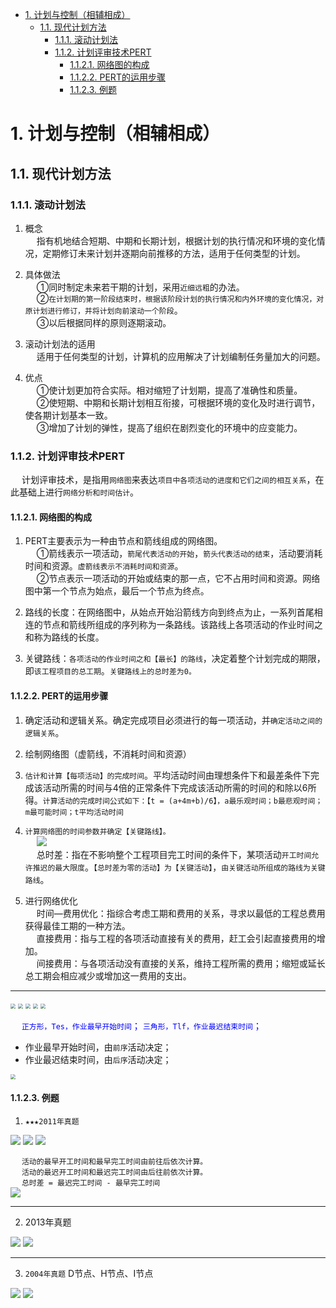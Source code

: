 

<!-- TOC -->

- [1. 计划与控制（相辅相成）](#1-计划与控制相辅相成)
    - [1.1. 现代计划方法](#11-现代计划方法)
        - [1.1.1. 滚动计划法](#111-滚动计划法)
        - [1.1.2. 计划评审技术PERT](#112-计划评审技术pert)
            - [1.1.2.1. 网络图的构成](#1121-网络图的构成)
            - [1.1.2.2. PERT的运用步骤](#1122-pert的运用步骤)
            - [1.1.2.3. 例题](#1123-例题)

<!-- /TOC -->


# 1. 计划与控制（相辅相成）

## 1.1. 现代计划方法  
### 1.1.1. 滚动计划法   
1. 概念  
&emsp; 指有机地结合短期、中期和长期计划，根据计划的执行情况和环境的变化情况，定期修订未来计划并逐期向前推移的方法，适用于任何类型的计划。  

2. 具体做法  
&emsp; ①同时制定未来若干期的计划，采用`近细远粗`的办法。  
&emsp; ②`在计划期的第一阶段结束时，根据该阶段计划的执行情况和内外环境的变化情况，对原计划进行修订，并将计划向前滚动一个阶段`。  
&emsp; ③以后根据同样的原则逐期滚动。  

3. 滚动计划法的适用  
&emsp; 适用于任何类型的计划，计算机的应用解决了计划编制任务量加大的问题。  

4. 优点  
&emsp; ①使计划更加符合实际。相对缩短了计划期，提高了准确性和质量。  
&emsp; ②使短期、中期和长期计划相互衔接，可根据环境的变化及时进行调节，使各期计划基本一致。    
&emsp; ③增加了计划的弹性，提高了组织在剧烈变化的环境中的应变能力。  


### 1.1.2. 计划评审技术PERT  
&emsp; 计划评审技术，是指用`网络图`来表达`项目中各项活动的进度和它们之间的相互关系`，在此基础上进行`网络分析和时间估计`。    

<!-- 
基本原理  
&emsp; (1)运用网络图的形式表达一个计划项目中各种活动（工作、工序）之间的先后次序和相互关系；  
&emsp; (2)在此基础上进行网络分析，计算网络时间，确定关键活动和关键路线；   
&emsp; (3)然后利用时差，对网络进行工期、资源和成本的优化；   
&emsp; (4)在实施过程中，通过信息反馈进行监督和控制，以确保计划目标的实现。  
-->

#### 1.1.2.1. 网络图的构成  
1. PERT主要表示为一种由节点和箭线组成的网络图。  
&emsp; ①箭线表示一项活动，`箭尾代表活动的开始`，`箭头代表活动的结束`，活动要消耗时间和资源。`虚箭线表示不消耗时间和资源`。  
&emsp; ②节点表示一项活动的开始或结束的那一点，它不占用时间和资源。网络图中第一个节点为始点，最后一个节点为终点。  

2. 路线的长度：在网络图中，从始点开始沿箭线方向到终点为止，一系列首尾相连的节点和箭线所组成的序列称为一条路线。该路线上各项活动的作业时间之和称为路线的长度。  
3. 关键路线：`各项活动的作业时间之和【最长】的路线`，决定着整个计划完成的期限，即`该工程项目的总工期`。`关键路线上的总时差为0。`    

#### 1.1.2.2. PERT的运用步骤
1. 确定活动和逻辑关系。确定完成项目必须进行的每一项活动，并`确定活动之间的逻辑关系`。  
2. 绘制网络图（虚箭线，不消耗时间和资源）    
3. `估计和计算【每项活动】的完成时间`。平均活动时间由理想条件下和最差条件下完成该活动所需的时间与4倍的正常条件下完成该活动所需的时间的和除以6所得。`计算活动的完成时间公式如下：【t = (a+4m+b)/6】，a最乐观时间；b最悲观时间；m最可能时间；t平均活动时间`  

4. `计算网络图的时间参数并确定【关键路线】。`  
&emsp; <img src="http://182.92.69.8:8081/img/senior/senior-44.png" style="zoom:100%">    
&emsp; 总时差：指在不影响整个工程项目完工时间的条件下，某项活动`开工时间允许推迟的最大限度`。`【总时差为零的活动】为【关键活动】`，`由关键活动所组成的路线为关键路线`。  

5. 进行网络优化    
&emsp; 时间—费用优化：指综合考虑工期和费用的关系，寻求以最低的工程总费用获得最佳工期的一种方法。   
&emsp; 直接费用：指与工程的各项活动直接有关的费用，赶工会引起直接费用的增加。   
&emsp; 间接费用：与各项活动没有直接的关系，维持工程所需的费用；缩短或延长总工期会相应减少或增加这一费用的支出。  

-----------
<img src="http://182.92.69.8:8081/img/senior/senior-71.png" style="zoom:50%">    
<img src="http://182.92.69.8:8081/img/senior/senior-72.png" style="zoom:50%">    
<img src="http://182.92.69.8:8081/img/senior/senior-73.png" style="zoom:50%">    
<img src="http://182.92.69.8:8081/img/senior/senior-74.png" style="zoom:50%">    
<img src="http://182.92.69.8:8081/img/senior/senior-75.png" style="zoom:50%">     

&emsp; <font color = 'blue'>`正方形，Tes，作业最早开始时间`；  `三角形，Tlf，作业最迟结束时间`；</font>   

* 作业最早开始时间，由`前序`活动决定；  
* 作业最迟结束时间，由`后序`活动决定；  

<img src="http://182.92.69.8:8081/img/senior/senior-76.png" style="zoom:50%">    


#### 1.1.2.3. 例题  

1. `★★★2011年真题`  
<img src="http://182.92.69.8:8081/img/senior/senior-62.png" style="zoom:100%">    
<img src="http://182.92.69.8:8081/img/senior/senior-63.png" style="zoom:100%">    
<img src="http://182.92.69.8:8081/img/senior/senior-64.png" style="zoom:100%">    

&emsp; `活动的最早开工时间和最早完工时间由前往后依次计算。`  
&emsp; `活动的最迟开工时间和最迟完工时间由后往前依次计算。`  
&emsp; `总时差 = 最迟完工时间 - 最早完工时间`  
<img src="http://182.92.69.8:8081/img/senior/senior-64-1.png" style="zoom:100%">    

------

2. 2013年真题  
<img src="http://182.92.69.8:8081/img/senior/senior-67.png" style="zoom:100%">    
<img src="http://182.92.69.8:8081/img/senior/senior-68.png" style="zoom:100%">    


------

3. `2004年真题` D节点、H节点、I节点  
<img src="http://182.92.69.8:8081/img/senior/senior-47.png" style="zoom:100%">    
<img src="http://182.92.69.8:8081/img/senior/senior-48.png" style="zoom:100%">    
